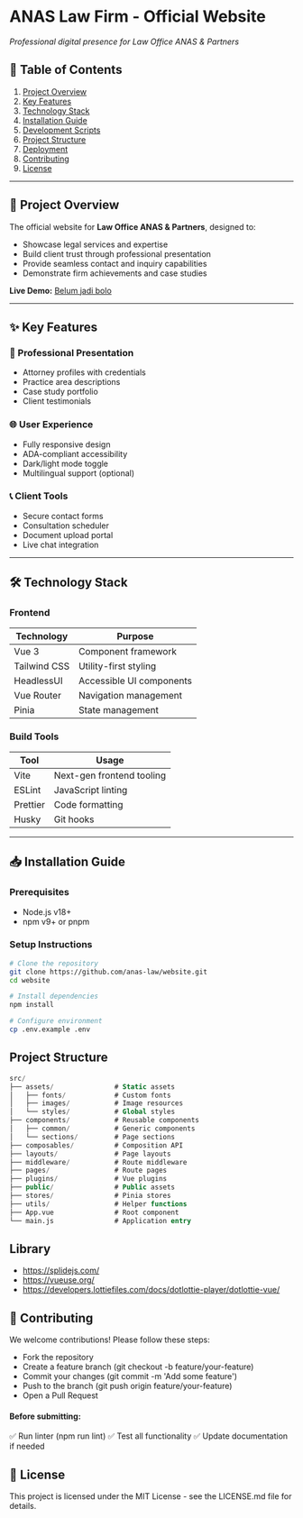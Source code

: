 # ANAS Law Firm - Official Website

<!-- ![Website Hero Banner](https://via.placeholder.com/1200x600/0a2025/ffffff?text=ANAS+Law+Firm)   -->

_Professional digital presence for Law Office ANAS & Partners_

## 📌 Table of Contents

1. [Project Overview](#-project-overview)
2. [Key Features](#-key-features)
3. [Technology Stack](#-technology-stack)
4. [Installation Guide](#-installation-guide)
5. [Development Scripts](#-development-scripts)
6. [Project Structure](#-project-structure)
7. [Deployment](#-deployment)
8. [Contributing](#-contributing)
9. [License](#-license)

---

## 🌟 Project Overview

The official website for **Law Office ANAS & Partners**, designed to:

- Showcase legal services and expertise
- Build client trust through professional presentation
- Provide seamless contact and inquiry capabilities
- Demonstrate firm achievements and case studies

**Live Demo:** [Belum jadi bolo]()

---

## ✨ Key Features

### 💼 Professional Presentation

- Attorney profiles with credentials
- Practice area descriptions
- Case study portfolio
- Client testimonials

### 🌐 User Experience

- Fully responsive design
- ADA-compliant accessibility
- Dark/light mode toggle
- Multilingual support (optional)

### 📞 Client Tools

- Secure contact forms
- Consultation scheduler
- Document upload portal
- Live chat integration

---

## 🛠️ Technology Stack

### Frontend

| Technology   | Purpose                  |
| ------------ | ------------------------ |
| Vue 3        | Component framework      |
| Tailwind CSS | Utility-first styling    |
| HeadlessUI   | Accessible UI components |
| Vue Router   | Navigation management    |
| Pinia        | State management         |

### Build Tools

| Tool     | Usage                     |
| -------- | ------------------------- |
| Vite     | Next-gen frontend tooling |
| ESLint   | JavaScript linting        |
| Prettier | Code formatting           |
| Husky    | Git hooks                 |

---

## 📥 Installation Guide

### Prerequisites

- Node.js v18+
- npm v9+ or pnpm

### Setup Instructions

```bash
# Clone the repository
git clone https://github.com/anas-law/website.git
cd website

# Install dependencies
npm install

# Configure environment
cp .env.example .env
```

## Project Structure

```sql
src/
├── assets/               # Static assets
│   ├── fonts/            # Custom fonts
│   ├── images/           # Image resources
│   └── styles/           # Global styles
├── components/           # Reusable components
│   ├── common/           # Generic components
│   └── sections/         # Page sections
├── composables/          # Composition API
├── layouts/              # Page layouts
├── middleware/           # Route middleware
├── pages/                # Route pages
├── plugins/              # Vue plugins
├── public/               # Public assets
├── stores/               # Pinia stores
├── utils/                # Helper functions
├── App.vue               # Root component
└── main.js               # Application entry
```

## Library

- https://splidejs.com/
- https://vueuse.org/
- https://developers.lottiefiles.com/docs/dotlottie-player/dotlottie-vue/

## 🤝 Contributing

We welcome contributions! Please follow these steps:

- Fork the repository
- Create a feature branch (git checkout -b feature/your-feature)
- Commit your changes (git commit -m 'Add some feature')
- Push to the branch (git push origin feature/your-feature)
- Open a Pull Request

#### Before submitting:

✅ Run linter (npm run lint)
✅ Test all functionality
✅ Update documentation if needed

## 📜 License

This project is licensed under the MIT License - see the LICENSE.md file for details.
